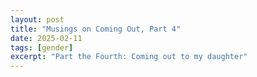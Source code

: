 ```yaml
---
layout: post
title: "Musings on Coming Out, Part 4"
date: 2025-02-11
tags: [gender]
excerpt: "Part the Fourth: Coming out to my daughter"
---
```

